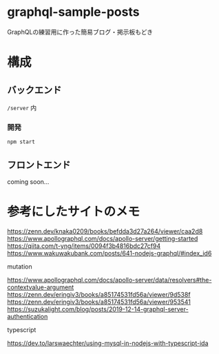 # graphql-sample-posts

GraphQLの練習用に作った簡易ブログ・掲示板もどき

# 構成

## バックエンド

 `/server` 内

### 開発

`npm start`

## フロントエンド

coming soon...

# 参考にしたサイトのメモ

https://zenn.dev/knaka0209/books/befdda3d27a264/viewer/caa2d8
https://www.apollographql.com/docs/apollo-server/getting-started
https://qiita.com/t-yng/items/0094f3b4816bdc27cf94
https://www.wakuwakubank.com/posts/641-nodejs-graphql/#index_id6


mutation

https://www.apollographql.com/docs/apollo-server/data/resolvers#the-contextvalue-argument
https://zenn.dev/eringiv3/books/a85174531fd56a/viewer/9d538f
https://zenn.dev/eringiv3/books/a85174531fd56a/viewer/953541
https://suzukalight.com/blog/posts/2019-12-14-graphql-server-authentication

typescript

https://dev.to/larswaechter/using-mysql-in-nodejs-with-typescript-ida
